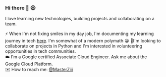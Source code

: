 
 ### Hi there 👋 😃

<!--
**Z11mm/z11mm** is a ✨ _special_ ✨ repository because its `README.md` (this file) appears on your GitHub profile.

Here are some ideas to get you started:

- 🔭 I’m currently working on ...
- 🌱 I’m currently learning ...
- 👯 I’m looking to collaborate on ...
- 🤔 I’m looking for help with ...
- 💬 Ask me about ...
- 📫 How to reach me: ...
- 😄 Pronouns: ...
- ⚡ Fun fact: ...
-->
I love learning new technologies, building projects and collaborating on a team.

⚡ When I'm not fixing smiles in my day job, I'm documenting my learning journey in tech [here](https://ziimm.medium.com/). I'm somewhat of a modern polymath 😀
👯I'm looking to collaborate on projects in Python and I'm interested in volunteering opportunities in tech communities.      
☁️ I'm a Google certified Associate Cloud Engineer. Ask me about the Google Cloud Platform.           
✉️ How to reach me: [@MasterZiii](https://twitter.com/MasterZiii)


